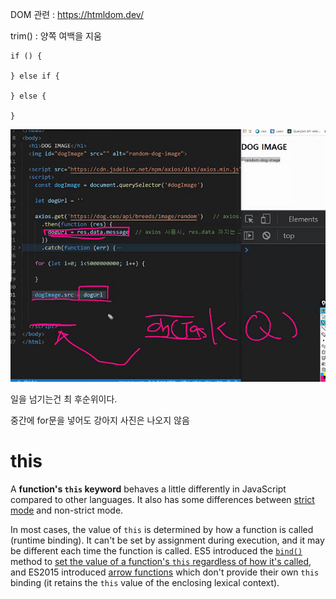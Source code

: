 DOM 관련 : https://htmldom.dev/

trim() : 양쪽 여백을 지움

```
if () {

} else if {

} else {

}
```





![image-20210503173818562](JS.assets/image-20210503173818562.png)

일을 넘기는건 최 후순위이다.

중간에 for문을 넣어도 강아지 사진은 나오지 않음





# this

A **function's `this` keyword** behaves a little differently in JavaScript compared to other languages. It also has some differences between [strict mode](https://developer.mozilla.org/en-US/docs/Web/JavaScript/Reference/Strict_mode) and non-strict mode.

In most cases, the value of `this` is determined by how a function is called (runtime binding). It can't be set by assignment during execution, and it may be different each time the function is called. ES5 introduced the [`bind()`](https://developer.mozilla.org/en-US/docs/Web/JavaScript/Reference/Global_Objects/Function/bind) method to [set the value of a function's `this` regardless of how it's called](https://developer.mozilla.org/en-US/docs/Web/JavaScript/Reference/Operators/this#The_bind_method), and ES2015 introduced [arrow functions](https://developer.mozilla.org/en-US/docs/Web/JavaScript/Reference/Functions/Arrow_functions) which don't provide their own `this` binding (it retains the `this` value of the enclosing lexical context).